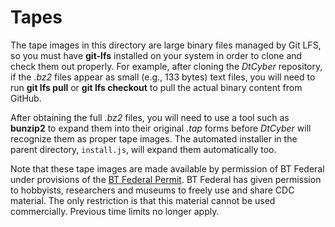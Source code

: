 # Tapes
The tape images in this directory are large binary files managed by Git LFS, so you
must have **git-lfs** installed on your system in order to clone and check them out
properly. For example, after cloning the *DtCyber* repository, if the *.bz2* files
appear as small (e.g., 133 bytes) text files, you will need to run **git lfs pull**
or **git lfs checkout** to pull the actual binary content from GitHub.

After obtaining the full *.bz2* files, you will need to use a tool such as
**bunzip2** to expand them into their original *.tap* forms before *DtCyber* will
recognize them as proper tape images. The automated installer in the parent
directory, `install.js`, will expand them automatically too.

Note that these tape images are made available by permission of BT Federal under
provisions of the
[BT Federal Permit](https://cdc.sjzoppi.com/doku.php?id=b_t_permit).
BT Federal has given permission to hobbyists, researchers and museums to freely use
and share CDC material. The only restriction is that this material cannot be used
commercially. Previous time limits no longer apply.
